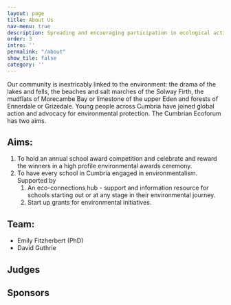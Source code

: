 ```yaml
---
layout: page
title: About Us
nav-menu: true
description: Spreading and encouraging participation in ecological activity in Cumbria
order: 3
intro: ''
permalink: "/about"
show_tile: false
category: ''
---
```

Our community is inextricably linked to the environment: the drama of the lakes and fells, the beaches and salt marches of the Solway Firth, the mudflats of Morecambe Bay or limestone of the upper Eden and forests of Ennerdale or Grizedale. Young people across Cumbria have joined global action and advocacy for environmental protection. The Cumbrian Ecoforum has two aims.

## Aims:

1. To hold an annual school award competition and celebrate and reward the winners in a high profile environmental awards ceremony.
2. To have every school in Cumbria engaged in environmentalism. Supported by
    1. An eco-connections hub - support and information resource for schools starting out or at any stage in their environmental journey.
    2. Start up grants for environmental initiatives.

## Team:

* Emily Fitzherbert (PhD)
* David Guthrie

## Judges

## Sponsors
